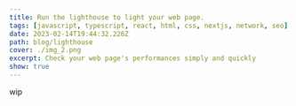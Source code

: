 ```yaml
---
title: Run the lighthouse to light your web page.
tags: [javascript, typescript, react, html, css, nextjs, network, seo]
date: 2023-02-14T19:44:32.226Z
path: blog/lighthouse
cover: ./img_2.png
excerpt: Check your web page's performances simply and quickly 
show: true
---
```


wip
